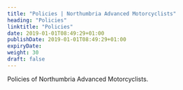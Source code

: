 ```yaml
---
title: "Policies | Northumbria Advanced Motorcyclists"
heading: "Policies"
linktitle: "Policies"
date: 2019-01-01T08:49:29+01:00
publishDate: 2019-01-01T08:49:29+01:00
expiryDate: 
weight: 30
draft: false
---
```


Policies of Northumbria Advanced Motorcyclists.